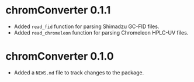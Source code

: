 # chromConverter 0.1.1

* Added `read_fid` function for parsing Shimadzu GC-FID files.
* Added `read_chromeleon` function for parsing Chromeleon HPLC-UV files.

# chromConverter 0.1.0

* Added a `NEWS.md` file to track changes to the package.

